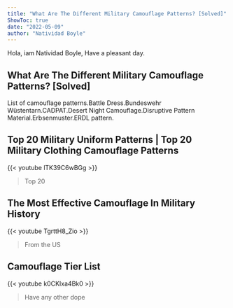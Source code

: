 ```yaml
---
title: "What Are The Different Military Camouflage Patterns? [Solved]"
ShowToc: true 
date: "2022-05-09"
author: "Natividad Boyle" 
---
```


Hola, iam Natividad Boyle, Have a pleasant day.
## What Are The Different Military Camouflage Patterns? [Solved]
List of camouflage patterns.Battle Dress.Bundeswehr Wüstentarn.CADPAT.Desert Night Camouflage.Disruptive Pattern Material.Erbsenmuster.ERDL pattern.

## Top 20 Military Uniform Patterns | Top 20 Military Clothing Camouflage Patterns
{{< youtube lTK39C6wBGg >}}
>Top 20 

## The Most Effective Camouflage In Military History
{{< youtube TgrttH8_Zio >}}
>From the US 

## Camouflage Tier List
{{< youtube k0CKIxa4Bk0 >}}
>Have any other dope 

